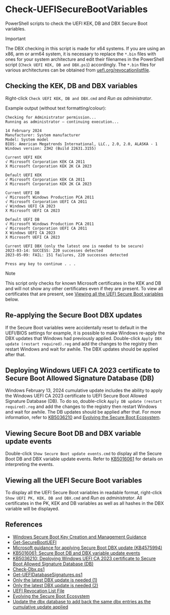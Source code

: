 # Check-UEFISecureBootVariables

PowerShell scripts to check the UEFI KEK, DB and DBX Secure Boot variables.

> [!IMPORTANT]
> The DBX checking in this script is made for x64 systems. If you are using an x86, arm or arm64 system, it is necessary to replace the `*.bin` files with ones for your system architecture and edit their filenames in the PowerShell script (`Check UEFI KEK, DB and DBX.ps1`) accordingly. The `*.bin` files for various architectures can be obtained from [uefi.org/revocationlistfile](https://uefi.org/revocationlistfile).

## Checking the KEK, DB and DBX variables

Right-click `Check UEFI KEK, DB and DBX.cmd` and *Run as administrator*.

Example output (without text formatting/colour):

```console
Checking for Administrator permission...
Running as administrator — continuing execution...

14 February 2024
Manufacturer: System manufacturer
Model: System model
BIOS: American Megatrends International, LLC., 2.0, 2.0, ALASKA - 1
Windows version: 23H2 (Build 22631.3155)

Current UEFI KEK
√ Microsoft Corporation KEK CA 2011
X Microsoft Corporation KEK 2K CA 2023

Default UEFI KEK
√ Microsoft Corporation KEK CA 2011
X Microsoft Corporation KEK 2K CA 2023

Current UEFI DB
√ Microsoft Windows Production PCA 2011
√ Microsoft Corporation UEFI CA 2011
√ Windows UEFI CA 2023
X Microsoft UEFI CA 2023

Default UEFI DB
√ Microsoft Windows Production PCA 2011
√ Microsoft Corporation UEFI CA 2011
X Windows UEFI CA 2023
X Microsoft UEFI CA 2023

Current UEFI DBX (only the latest one is needed to be secure)
2023-03-14: SUCCESS: 220 successes detected
2023-05-09: FAIL: 151 failures, 220 successes detected

Press any key to continue . . .
```

> [!NOTE]
> This script only checks for known Microsoft certificates in the KEK and DB and will not show any other certificates even if they are present. To view all certificates that are present, see [Viewing all the UEFI Secure Boot variables](#viewing-all-the-uefi-secure-boot-variables) below.

## Re-applying the Secure Boot DBX updates

If the Secure Boot variables were accidentally reset to default in the UEFI/BIOS settings for example, it is possible to make Windows re-apply the DBX updates that Windows had previously applied. Double-click `Apply DBX update (restart required).reg` and add the changes to the registry then restart Windows and wait for awhile. The DBX updates should be applied after that.

## Deploying Windows UEFI CA 2023 certificate to Secure Boot Allowed Signature Database (DB)

Windows February 13, 2024 cumulative update includes the ability to apply the Windows UEFI CA 2023 certificate to UEFI Secure Boot Allowed Signature Database (DB). To do so, double-click `Apply DB update (restart required).reg` and add the changes to the registry then restart Windows and wait for awhile. The DB updates should be applied after that. For more information, refer to [KB5036210](https://support.microsoft.com/en-gb/topic/kb5036210-deploying-windows-uefi-ca-2023-certificate-to-secure-boot-allowed-signature-database-db-a68a3eae-292b-4224-9490-299e303b450b) and [Evolving the Secure Boot Ecosystem](https://uefi.org/sites/default/files/resources/Evolving%20the%20Secure%20Boot%20Ecosystem_Flick%20and%20Sutherland.pdf).

## Viewing Secure Boot DB and DBX variable update events

Double-click `Show Secure Boot update events.cmd` to display all the Secure Boot DB and DBX variable update events. Refer to [KB5016061](https://support.microsoft.com/en-gb/topic/kb5016061-secure-boot-db-and-dbx-variable-update-events-37e47cf8-608b-4a87-8175-bdead630eb69) for details on interpreting the events.

## Viewing all the UEFI Secure Boot variables

To display all the UEFI Secure Boot variables in readable format, right-click `Show UEFI PK, KEK, DB and DBX.cmd` and *Run as administrator*. All certificates in the PK, KEK and DB variables as well as all hashes in the DBX variable will be displayed.

## References

- [Windows Secure Boot Key Creation and Management Guidance](https://learn.microsoft.com/en-my/windows-hardware/manufacture/desktop/windows-secure-boot-key-creation-and-management-guidance?view=windows-11)
- [Get-SecureBootUEFI](https://learn.microsoft.com/en-my/powershell/module/secureboot/get-securebootuefi?view=windowsserver2022-ps)
- [Microsoft guidance for applying Secure Boot DBX update (KB4575994)](https://support.microsoft.com/en-gb/topic/microsoft-guidance-for-applying-secure-boot-dbx-update-kb4575994-e3b9e4cb-a330-b3ba-a602-15083965d9ca)
- [KB5016061: Secure Boot DB and DBX variable update events](https://support.microsoft.com/en-gb/topic/kb5016061-secure-boot-db-and-dbx-variable-update-events-37e47cf8-608b-4a87-8175-bdead630eb69)
- [KB5036210: Deploying Windows UEFI CA 2023 certificate to Secure Boot Allowed Signature Database (DB)](https://support.microsoft.com/en-gb/topic/kb5036210-deploying-windows-uefi-ca-2023-certificate-to-secure-boot-allowed-signature-database-db-a68a3eae-292b-4224-9490-299e303b450b)
- [Check-Dbx.ps1](https://gist.github.com/out0xb2/f8e0bae94214889a89ac67fceb37f8c0#file-check-dbx-ps1)
- [Get-UEFIDatabaseSignatures.ps1](https://gist.github.com/out0xb2/f8e0bae94214889a89ac67fceb37f8c0?permalink_comment_id=4572467#gistcomment-4572467)
- [Only the latest DBX update is needed (1)](https://gist.github.com/out0xb2/f8e0bae94214889a89ac67fceb37f8c0?permalink_comment_id=4661159#gistcomment-4661159)
- [Only the latest DBX update is needed (2)](https://gist.github.com/out0xb2/f8e0bae94214889a89ac67fceb37f8c0?permalink_comment_id=4661596#gistcomment-4661596)
- [UEFI Revocation List File](https://uefi.org/revocationlistfile)
- [Evolving the Secure Boot Ecosystem](https://uefi.org/sites/default/files/resources/Evolving%20the%20Secure%20Boot%20Ecosystem_Flick%20and%20Sutherland.pdf)
- [Update the dbx database to add back the same dbx entries as the cumulative update applied](https://support.hp.com/my-en/document/ish_9642671-9641393-16#GUID-49C8C19D-32CC-4FF9-A635-4A87C0BB0046)
